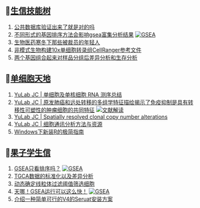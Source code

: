 ## 📝[生信技能树](https://github.com/ixxmu/mp_duty/issues?q=label%3A%E7%94%9F%E4%BF%A1%E6%8A%80%E8%83%BD%E6%A0%91+is%3Aclosed)
<!-- 1issueTable -->

1. [公共数据库验证出来了就是对的吗](https://github.com/ixxmu/mp_duty/issues/4949) 
2. [不同形式的基因排序方法会影响gsea富集分析结果](https://github.com/ixxmu/mp_duty/issues/4906) [![GSEA](https://img.shields.io/github/labels/ixxmu/mp_duty/GSEA)](https://github.com/ixxmu/mp_duty/labels/GSEA)
3. [生物医药寒冬下那些被裁员的年轻人](https://github.com/ixxmu/mp_duty/issues/4870) 
4. [非模式生物构建10x单细胞转录组CellRanger参考文件](https://github.com/ixxmu/mp_duty/issues/4841) 
5. [两个基因组合起来对样品分组后差异分析和生存分析](https://github.com/ixxmu/mp_duty/issues/4835) 
<!-- 1issueTable -->
## 📝[单细胞天地](https://github.com/ixxmu/mp_duty/issues?q=label%3A%E5%8D%95%E7%BB%86%E8%83%9E%E5%A4%A9%E5%9C%B0+is%3Aclosed)
<!-- 2issueTable -->

1. [YuLab JC | 单细胞及单核细胞 RNA 测序总结](https://github.com/ixxmu/mp_duty/issues/4934) 
2. [YuLab JC | 原发肺癌和远处转移的多组学特征描绘揭示了免疫抑制是具有转移性可塑性的肿瘤细胞的共同特征](https://github.com/ixxmu/mp_duty/issues/4864) [![文献解读](https://img.shields.io/github/labels/ixxmu/mp_duty/文献解读)](https://github.com/ixxmu/mp_duty/labels/文献解读)
3. [YuLab JC | Spatially resolved clonal copy number alterations](https://github.com/ixxmu/mp_duty/issues/4815) 
4. [YuLab JC | 细胞通讯分析方法与资源](https://github.com/ixxmu/mp_duty/issues/4776) 
5. [Windows下新装R的极简指南](https://github.com/ixxmu/mp_duty/issues/4626) 
<!-- 2issueTable -->

## 📝[果子学生信](https://github.com/ixxmu/mp_duty/issues?q=label%3A%E6%9E%9C%E5%AD%90%E5%AD%A6%E7%94%9F%E4%BF%A1+is%3Aclosed)
<!-- 3issueTable -->

1. [GSEA只看排序吗？](https://github.com/ixxmu/mp_duty/issues/4920) [![GSEA](https://img.shields.io/github/labels/ixxmu/mp_duty/GSEA)](https://github.com/ixxmu/mp_duty/labels/GSEA)
2. [TGCA数据的标准化以及差异分析](https://github.com/ixxmu/mp_duty/issues/4829) 
3. [动态确定线粒体过滤阈值筛选细胞](https://github.com/ixxmu/mp_duty/issues/4754) 
4. [天哪！GSEA运行可以这么快！](https://github.com/ixxmu/mp_duty/issues/4602) [![GSEA](https://img.shields.io/github/labels/ixxmu/mp_duty/GSEA)](https://github.com/ixxmu/mp_duty/labels/GSEA)
5. [介绍一种简单可行的V4的Seruat安装方案](https://github.com/ixxmu/mp_duty/issues/4134) 
<!-- 3issueTable -->
